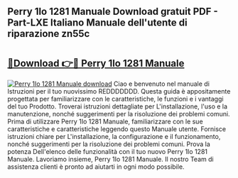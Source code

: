 ## Perry 1Io 1281 Manuale Download gratuit PDF - Part-LXE Italiano Manuale dell'utente di riparazione zn55c

# <h2><a href="http://dfdckt.blite.top/?on=Perry+1Io+1281+Manuale">🔗Download 👉🔴 Perry 1Io 1281 Manuale</a></h2>

[![Perry 1Io 1281 Manuale download](https://i.imgur.com/lujVjoI.png)](http://dfdckt.blite.top/?on=Perry+1Io+1281+Manuale)
Ciao e benvenuto nel manuale di Istruzioni per il tuo nuovissimo REDDDDDDD. Questa guida è appositamente progettata per familiarizzare con le caratteristiche, le funzioni e i vantaggi del tuo Prodotto. Troverai istruzioni dettagliate per L'installazione, l'uso e la manutenzione, nonché suggerimenti per la risoluzione dei problemi comuni. Prima di utilizzare Perry 1Io 1281 Manuale, familiarizzare con le sue caratteristiche e caratteristiche leggendo questo Manuale utente. Fornisce istruzioni chiare per L'installazione, la configurazione e il funzionamento, nonché suggerimenti per la risoluzione dei problemi comuni. Prova la potenza Dell'elenco delle funzionalità con il tuo nuovo Perry 1Io 1281 Manuale. Lavoriamo insieme, Perry 1Io 1281 Manuale. Il nostro Team di assistenza clienti è pronto ad aiutarti in ogni modo possibile.
